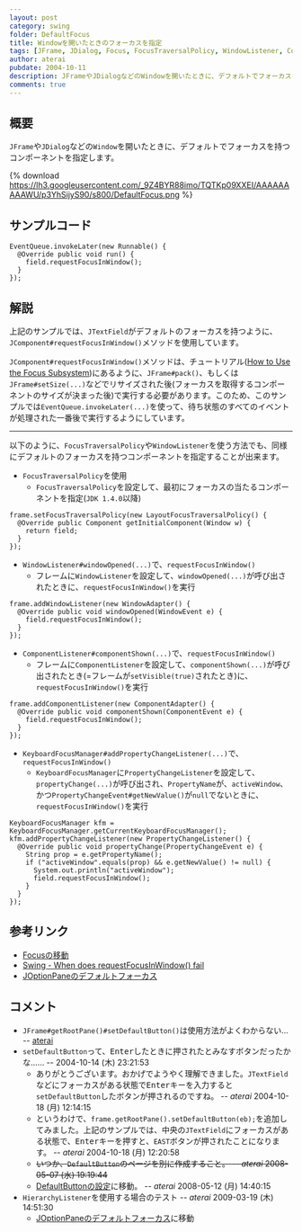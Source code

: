```yaml
---
layout: post
category: swing
folder: DefaultFocus
title: Windowを開いたときのフォーカスを指定
tags: [JFrame, JDialog, Focus, FocusTraversalPolicy, WindowListener, ComponentListener, KeyboardFocusManager]
author: aterai
pubdate: 2004-10-11
description: JFrameやJDialogなどのWindowを開いたときに、デフォルトでフォーカスを持つコンポーネントを指定します。
comments: true
---
```

## 概要
`JFrame`や`JDialog`などの`Window`を開いたときに、デフォルトでフォーカスを持つコンポーネントを指定します。

{% download https://lh3.googleusercontent.com/_9Z4BYR88imo/TQTKp09XXEI/AAAAAAAAAWU/p3YhSijyS90/s800/DefaultFocus.png %}

## サンプルコード
<pre class="prettyprint"><code>EventQueue.invokeLater(new Runnable() {
  @Override public void run() {
    field.requestFocusInWindow();
  }
});
</code></pre>

## 解説
上記のサンプルでは、`JTextField`がデフォルトのフォーカスを持つように、`JComponent#requestFocusInWindow()`メソッドを使用しています。

`JComponent#requestFocusInWindow()`メソッドは、チュートリアル([How to Use the Focus Subsystem](http://docs.oracle.com/javase/tutorial/uiswing/misc/focus.html))にあるように、`JFrame#pack()`、もしくは`JFrame#setSize(...)`などでリサイズされた後(フォーカスを取得するコンポーネントのサイズが決まった後)で実行する必要があります。このため、このサンプルでは`EventQueue.invokeLater(...)`を使って、待ち状態のすべてのイベントが処理された一番後で実行するようにしています。

- - - -
以下のように、`FocusTraversalPolicy`や`WindowListener`を使う方法でも、同様にデフォルトのフォーカスを持つコンポーネントを指定することが出来ます。

- `FocusTraversalPolicy`を使用
    - `FocusTraversalPolicy`を設定して、最初にフォーカスの当たるコンポーネントを指定(`JDK 1.4.0`以降)

<!-- dummy comment line for breaking list -->

<pre class="prettyprint"><code>frame.setFocusTraversalPolicy(new LayoutFocusTraversalPolicy() {
  @Override public Component getInitialComponent(Window w) {
    return field;
  }
});
</code></pre>

- `WindowListener#windowOpened(...)`で、`requestFocusInWindow()`
    - フレームに`WindowListener`を設定して、`windowOpened(...)`が呼び出されたときに、`requestFocusInWindow()`を実行

<!-- dummy comment line for breaking list -->

<pre class="prettyprint"><code>frame.addWindowListener(new WindowAdapter() {
  @Override public void windowOpened(WindowEvent e) {
    field.requestFocusInWindow();
  }
});
</code></pre>

- `ComponentListener#componentShown(...)`で、`requestFocusInWindow()`
    - フレームに`ComponentListener`を設定して、`componentShown(...)`が呼び出されたとき(=フレームが`setVisible(true)`されたとき)に、`requestFocusInWindow()`を実行

<!-- dummy comment line for breaking list -->

<pre class="prettyprint"><code>frame.addComponentListener(new ComponentAdapter() {
  @Override public void componentShown(ComponentEvent e) {
    field.requestFocusInWindow();
  }
});
</code></pre>

- `KeyboardFocusManager#addPropertyChangeListener(...)`で、`requestFocusInWindow()`
    - `KeyboardFocusManager`に`PropertyChangeListener`を設定して、`propertyChange(...)`が呼び出され、`PropertyName`が、`activeWindow`、かつ`PropertyChangeEvent#getNewValue()`が`null`でないときに、`requestFocusInWindow()`を実行

<!-- dummy comment line for breaking list -->

<pre class="prettyprint"><code>KeyboardFocusManager kfm = KeyboardFocusManager.getCurrentKeyboardFocusManager();
kfm.addPropertyChangeListener(new PropertyChangeListener() {
  @Override public void propertyChange(PropertyChangeEvent e) {
    String prop = e.getPropertyName();
    if ("activeWindow".equals(prop) &amp;&amp; e.getNewValue() != null) {
      System.out.println("activeWindow");
      field.requestFocusInWindow();
    }
  }
});
</code></pre>

## 参考リンク
- [Focusの移動](http://ateraimemo.com/Swing/FocusTraversal.html)
- [Swing - When does requestFocusInWindow() fail](https://community.oracle.com/thread/1367389)
- [JOptionPaneのデフォルトフォーカス](http://ateraimemo.com/Swing/OptionPaneDefaultFocus.html)

<!-- dummy comment line for breaking list -->

## コメント
- `JFrame#getRootPane()#setDefaultButton()`は使用方法がよくわからない… -- [aterai](http://ateraimemo.com/aterai.html)
- `setDefaultButton`って、<kbd>Enter</kbd>したときに押されたとみなすボタンだったかな…… --  2004-10-14 (木) 23:21:53
    - ありがとうございます。おかげでようやく理解できました。`JTextField`などにフォーカスがある状態で<kbd>Enter</kbd>キーを入力すると`setDefaultButton`したボタンが押されるのですね。 -- *aterai* 2004-10-18 (月) 12:14:15
    - というわけで、`frame.getRootPane().setDefaultButton(eb);`を追加してみました。上記のサンプルでは、中央の`JTextField`にフォーカスがある状態で、<kbd>Enter</kbd>キーを押すと、`EAST`ボタンが押されたことになります。 -- *aterai* 2004-10-18 (月) 12:20:58
    - ~~いつか、`DefaultButton`のページを別に作成すること。 -- *aterai* 2008-05-07 (水) 19:19:44~~
    - [DefaultButtonの設定](http://ateraimemo.com/Swing/DefaultButton.html)に移動。 -- *aterai* 2008-05-12 (月) 14:40:15
- `HierarchyListener`を使用する場合のテスト -- *aterai* 2009-03-19 (木) 14:51:30
    - [JOptionPaneのデフォルトフォーカス](http://ateraimemo.com/Swing/OptionPaneDefaultFocus.html)に移動

<!-- dummy comment line for breaking list -->
